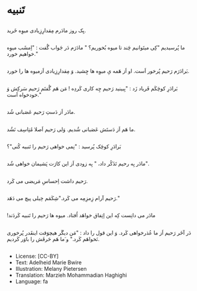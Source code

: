 # تَنبیه

##
یِک روز مادَرم مِقدارِزِیادی میوِه خَرید.

##
ما پُرسیدیم "کِی میتَوانیم چَند تا میوه بُخوریم؟ " مادَرَم دَر جَواب گُفت : "اِمشَب میوِه خواهیم خورد."

##
بَرادَرَم رَحیم پُرخور اَست. او اَز هَمه یِ میوِه ها چِشید. وَ مِقدارِزِیادی اَزمیوه ها را خورد.

##
بَرادَرِ کوچَکَم فَریاد زَد : "بِبینید رَحیم چِه کاری کَردِه ! مَن هَم گُفتَم رَحیم سَرکِش وَ خودخواه اَست."

##
مادَر اَز دَستِ رَحیم عَصَبانی شُد.

##
ما هَم اَز دَستَش عَصَبانی شُدیم. وَلی رَحیم اَصلا مُتِاسِف نَشُد.

##
بَرادَرِ کوچَک پُرسید : "نِمی خواهی رَحیم را تَنبیه کُنی"؟

##
مادَر بِه رحیم تَذَکُر داد،
" بِه زودی اَز این کارَت پَشیمان خواهی شُد".

##
رَحیم داشت اِحساسِ مَریضی می کَرد.

##
رَحیم آرام زِمزِمِه می کَرد."شِکَمَم خِیلی پیچ می دَهَد."

##
!مادَر می دانِست کِه این اِتِفاق خواهَد اُفتاد. میوه ها رَحیم را تَنبیه کَردَند

##
دَر آخَر رَحیم اَز ما عُذرخواهی کَرد. وَ این قول را داد : "مَن دیگَر هیچوَقت اینقَدر پُرخوری نَخواهَم کَرد." و َما هَم حَرفَش را باوَر کَردیم.

##
* License: [CC-BY]
* Text: Adelheid Marie Bwire
* Illustration: Melany Pietersen
* Translation: Marzieh Mohammadian Haghighi
* Language: fa
